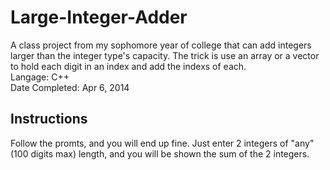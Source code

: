 # Large-Integer-Adder
A class project from my sophomore year of college that can add integers larger than the integer type's capacity.
The trick is use an array or a vector to hold each digit in an index and add the indexs of each. <br/>
Langage: C++ <br/>
Date Completed: Apr 6, 2014 <br/>
## Instructions
Follow the promts, and you will end up fine. Just enter 2 integers of "any" (100 digits max) length, and you will be shown the sum of the 2 integers.
